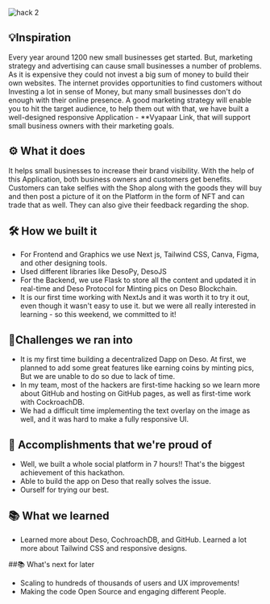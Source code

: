 ![hack 2](https://user-images.githubusercontent.com/81790585/200165271-7f2c69a0-550d-4fb4-8e5c-cc7b5efa266f.gif)

## 💡Inspiration
Every year around 1200 new small businesses get started. But, marketing strategy and advertising can cause small businesses a number of problems. As it is expensive they could not invest a big sum of money to build their own websites. The internet provides opportunities to find customers without Investing a lot in sense of Money, but many small businesses don't do enough with their online presence. A good marketing strategy will enable you to hit the target audience, to help them out with that, we have built a well-designed responsive Application - **Vyapaar Link, that will support small business owners with their marketing goals.

## ⚙ What it does
It helps small businesses to increase their brand visibility. With the help of this Application, both business owners and customers get benefits. Customers can take selfies with the Shop along with the goods they will buy and then post a picture of it on the Platform in the form of NFT and can trade that as well. They can also give their feedback regarding the shop.

## 🛠 How we built it
- For Frontend and Graphics we use Next js, Tailwind CSS, Canva, Figma, and other designing tools.
- Used different libraries like DesoPy, DesoJS
- For the Backend, we use Flask to store all the content and updated it in real-time and Deso Protocol for Minting pics on Deso Blockchain.
- It is our first time working with NextJs and it was worth it to try it out, even though it wasn't easy to use it. but we were all really interested in learning - so this weekend, we committed to it!

## 💪Challenges we ran into

- It is my first time building a decentralized Dapp on Deso. At first, we planned to add some great features like earning coins by minting pics, But we are unable to do so due to lack of time.
- In my team, most of the hackers are first-time hacking so we learn more about GitHub and hosting on GitHub pages, as well as first-time work with CockroachDB.
- We had a difficult time implementing the text overlay on the image as well, and it was hard to make a fully responsive UI.


## 📌 Accomplishments that we're proud of
- Well, we built a whole social platform in 7 hours!! That's the biggest achievement of this hackathon.
- Able to build the app on Deso that really solves the issue.
- Ourself for trying our best.

## 📚 What we learned
- Learned more about Deso, CochroachDB, and GitHub.  Learned a lot more about Tailwind CSS and responsive designs.

##📚 What's next for later
- Scaling to hundreds of thousands of users and UX improvements!
- Making the code Open Source and engaging different People.

